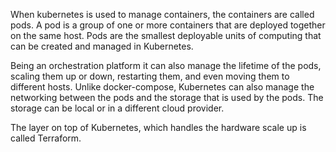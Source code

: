 When kubernetes is used to manage containers, the containers are called pods. A pod is a group of one or more containers that are deployed together on the same host. 
Pods are the smallest deployable units of computing that can be created and managed in Kubernetes.

Being an orchestration platform it can also manage the lifetime of the pods, scaling them up or down, restarting them, 
and even moving them to different hosts. Unlike docker-compose, Kubernetes can also manage the networking between the 
pods and the storage that is used by the pods. The storage can be local or in a different cloud provider.

The layer on top of Kubernetes, which handles the hardware scale up is called Terraform.